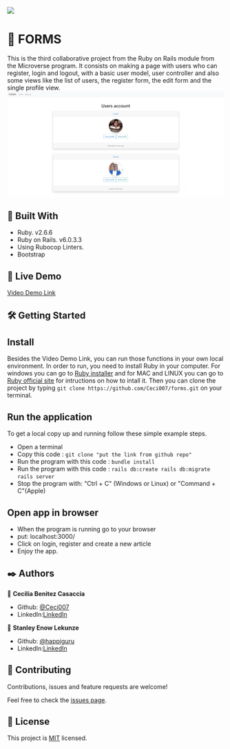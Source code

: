 ![](https://img.shields.io/badge/Microverse-blueviolet)

#  🧐 FORMS

This is the third collaborative project from the Ruby on Rails module from the Microverse program. It consists on making a page with users who can register, login and logout, with a basic user model, user controller and also some views like the list of users, the register form, the edit form and the single profile view.
![app screenshot](./app_screenshot.png)

## 🔧 Built With
- Ruby. v2.6.6
- Ruby on Rails. v6.0.3.3
- Using Rubocop Linters.
- Bootstrap

## 🔴 Live Demo
[Video Demo Link](https://drive.google.com/file/d/1gHwYN5WC-RxOI3c6E6308anpl6BHLs3j/view?usp=sharing)

## 🛠 Getting Started
## Install 
Besides the Video Demo Link, you can run those functions in your own local environment. In order to run, you need to install Ruby in your computer. For windows you can go to [Ruby installer](https://rubyinstaller.org/) and for MAC and LINUX you can go to [Ruby official site](https://www.ruby-lang.org/en/downloads/) for intructions on how to intall it. Then you can clone the project by typing ```git clone https://github.com/Ceci007/forms.git``` on your terminal.

## Run the application
To get a local copy up and running follow these simple example steps.

- Open a terminal
- Copy this code : ```git clone "put the link from github repo"```
- Run the program with this code : ```bundle install```
- Run the program with this code : ```rails db:create rails db:migrate rails server```
- Stop the program with: "Ctrl + C" (Windows or Linux) or "Command + C"(Apple)

## Open app in browser

- When the program is running go to your browser
- put: localhost:3000/
- Click on login, register and create a new article
- Enjoy the app.

## ✒️ Authors
👤 **Cecilia Benitez Casaccia**

- Github: [@Ceci007](https://github.com/Ceci007)
- LinkedIn:[LinkedIn](www.linkedin.com/in/cecilia-benítez)

👤 **Stanley Enow Lekunze**

- Github: [@happiguru](https://github.com/happiguru)
- LinkedIn:[LinkedIn](https://www.linkedin.com/in/lekunze-nley)

## 🤝 Contributing
Contributions, issues and feature requests are welcome!

Feel free to check the [issues page](https://github.com/Ceci007/forms/issues).

## 📝 License
This project is [MIT](lic.url) licensed.